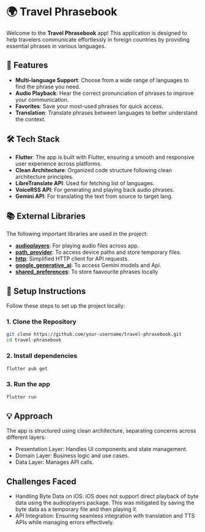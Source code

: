 # 🌍 Travel Phrasebook

Welcome to the **Travel Phrasebook** app! This application is designed to help travelers communicate effortlessly in foreign countries by providing essential phrases in various languages.

## 🚀 Features

- **Multi-language Support**: Choose from a wide range of languages to find the phrase you need.
- **Audio Playback**: Hear the correct pronunciation of phrases to improve your communication.
- **Favorites**: Save your most-used phrases for quick access.
- **Translation**: Translate phrases between languages to better understand the context.

## 🛠️ Tech Stack

- **Flutter**: The app is built with Flutter, ensuring a smooth and responsive user experience across platforms.
- **Clean Architecture**: Organized code structure following clean architecture principles.
- **LibreTranslate API**: Used for fetching list of languages.
- **VoiceRSS API**: For generating and playing back audio phrases.
- **Gemini API**: For translating the text from source to target lang. 

## 📚 External Libraries

The following important libraries are used in the project:

- **[audioplayers](https://pub.dev/packages/audioplayers)**: For playing audio files across app.
- **[path_provider](https://pub.dev/packages/path_provider)**: To access device paths and store temporary files.
- **[http](https://pub.dev/packages/http)**: Simplified HTTP client for API requests.
- **[google_generative_ai](https://pub.dev/packages/google_generative_ai)**: To access Gemini models and Api.
- **[shared_preferences](https://pub.dev/packages/shared_preferences)**: To store faavourite phrases locally

## 📝 Setup Instructions

Follow these steps to set up the project locally:

### 1. Clone the Repository

```bash
git clone https://github.com/your-username/travel-phrasebook.git
cd travel-phrasebook
```
### 2. Install dependencies

```bash
flutter pub get
```
### 3. Run the app 

```bash
flutter run
```

## 💡 Approach

The app is structured using clean architecture, separating concerns across different layers:

- Presentation Layer: Handles UI components and state management.
- Domain Layer: Business logic and use cases.
- Data Layer: Manages API calls. 

## Challenges Faced

- Handling Byte Data on iOS: iOS does not support direct playback of byte data using the audioplayers package. This was mitigated by saving the byte data as a temporary file and then playing it.
- API Integration: Ensuring seamless integration with translation and TTS APIs while managing errors effectively.


